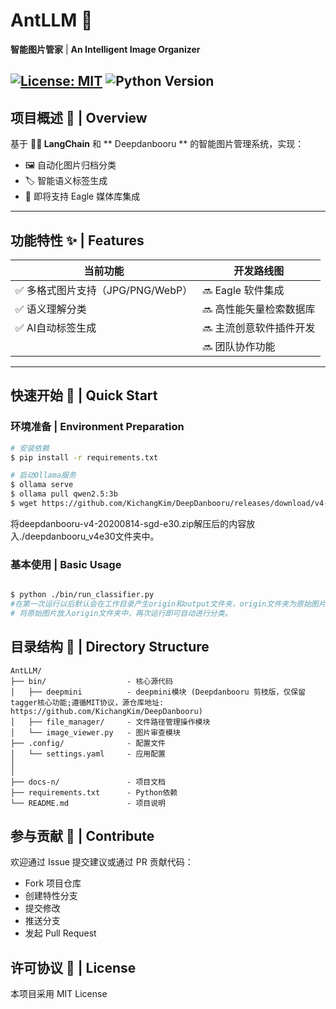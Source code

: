 # AntLLM 🐜
 **智能图片管家** | **An Intelligent Image Organizer**

[![License: MIT](https://img.shields.io/badge/License-MIT-yellow.svg)](https://opensource.org/licenses/MIT)
![Python Version](https://img.shields.io/badge/python-3.11-blue)
---

## 项目概述 📌 | Overview
基于 **🦜️🔗 LangChain** 和 ** Deepdanbooru ** 的智能图片管理系统，实现：
- 🖼️ 自动化图片归档分类
- 🏷️ 智能语义标签生成
- 🚀 即将支持 Eagle 媒体库集成

---

## 功能特性 ✨ | Features
| 当前功能 | 开发路线图 |
|----------|------------|
| ✅ 多格式图片支持（JPG/PNG/WebP） | 🔜 Eagle 软件集成 |
| ✅ 语义理解分类 | 🔜 高性能矢量检索数据库 |
| ✅ AI自动标签生成 | 🔜 主流创意软件插件开发 |
|  | 🔜 团队协作功能 |

---

## 快速开始 🚀 | Quick Start
### 环境准备 | Environment Preparation
```bash
# 安装依赖
$ pip install -r requirements.txt

# 启动Ollama服务
$ ollama serve
$ ollama pull qwen2.5:3b
$ wget https://github.com/KichangKim/DeepDanbooru/releases/download/v4-20200814-sgd-e30/deepdanbooru-v4-20200814-sgd-e30.zip
```
将deepdanbooru-v4-20200814-sgd-e30.zip解压后的内容放入./deepdanbooru_v4e30文件夹中。
### 基本使用 | Basic Usage
```bash

$ python ./bin/run_classifier.py
#在第一次运行以后默认会在工作目录产生origin和output文件夹，origin文件夹为原始图片，output文件夹为自动分类后的图片。
# 将原始图片放入origin文件夹中，再次运行即可自动进行分类。
```


## 目录结构 🌳 | Directory Structure

```text
AntLLM/
├── bin/                  - 核心源代码
│   ├── deepmini          - deepmini模块 (Deepdanbooru 剪枝版，仅保留tagger核心功能;遵循MIT协议，源仓库地址: https://github.com/KichangKim/DeepDanbooru)
│   ├── file_manager/     - 文件路径管理操作模块
│   └── image_viewer.py   - 图片审查模块
├── .config/              - 配置文件
│   └── settings.yaml     - 应用配置
│
│
├── docs-n/               - 项目文档
├── requirements.txt      - Python依赖
└── README.md             - 项目说明
```

## 参与贡献 🤝 | Contribute
欢迎通过 Issue 提交建议或通过 PR 贡献代码：

- Fork 项目仓库
- 创建特性分支
- 提交修改
- 推送分支
- 发起 Pull Request

## 许可协议 📄 | License
本项目采用 MIT License

